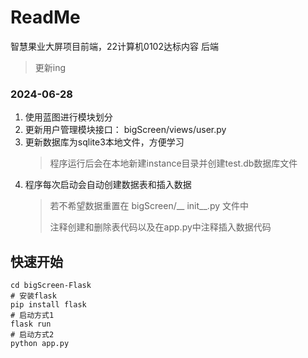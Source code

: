 # ReadMe
智慧果业大屏项目前端，22计算机0102达标内容 后端

> 更新ing

### 2024-06-28
1. 使用蓝图进行模块划分
2. 更新用户管理模块接口： bigScreen/views/user.py
3. 更新数据库为sqlite3本地文件，方便学习
   > 程序运行后会在本地新建instance目录并创建test.db数据库文件
4. 程序每次启动会自动创建数据表和插入数据
   > 若不希望数据重置在 bigScreen/__ init__.py 文件中
   > 
   > 注释创建和删除表代码以及在app.py中注释插入数据代码

## 快速开始

```shell
cd bigScreen-Flask
# 安装flask
pip install flask
# 启动方式1
flask run
# 启动方式2
python app.py
```

